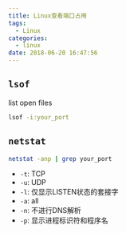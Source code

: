 ```yaml
---
title: Linux查看端口占用
tags:
  - Linux
categories:
  - linux
date: 2018-06-20 16:47:56
---
```


## `lsof`

list open files
```sh
lsof -i:your_port
```

## `netstat`

```sh
netstat -anp | grep your_port
```

- `-t`: TCP
- `-u`: UDP
- `-l`: 仅显示LISTEN状态的套接字
- `-a`: all
- `-n`: 不进行DNS解析
- `-p`: 显示进程标识符和程序名
